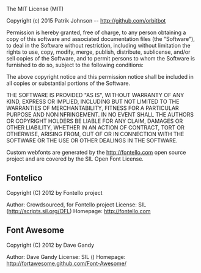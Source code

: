 The MIT License (MIT)

Copyright (c) 2015 Patrik Johnson -- http://github.com/orbitbot

Permission is hereby granted, free of charge, to any person obtaining a copy
of this software and associated documentation files (the "Software"), to deal
in the Software without restriction, including without limitation the rights
to use, copy, modify, merge, publish, distribute, sublicense, and/or sell
copies of the Software, and to permit persons to whom the Software is
furnished to do so, subject to the following conditions:

The above copyright notice and this permission notice shall be included in all
copies or substantial portions of the Software.

THE SOFTWARE IS PROVIDED "AS IS", WITHOUT WARRANTY OF ANY KIND, EXPRESS OR
IMPLIED, INCLUDING BUT NOT LIMITED TO THE WARRANTIES OF MERCHANTABILITY,
FITNESS FOR A PARTICULAR PURPOSE AND NONINFRINGEMENT. IN NO EVENT SHALL THE
AUTHORS OR COPYRIGHT HOLDERS BE LIABLE FOR ANY CLAIM, DAMAGES OR OTHER
LIABILITY, WHETHER IN AN ACTION OF CONTRACT, TORT OR OTHERWISE, ARISING FROM,
OUT OF OR IN CONNECTION WITH THE SOFTWARE OR THE USE OR OTHER DEALINGS IN THE
SOFTWARE.


Custom webfonts are generated by the http://fontello.com open source project
and are covered by the SIL Open Font License.

## Fontelico

   Copyright (C) 2012 by Fontello project

   Author:    Crowdsourced, for Fontello project
   License:   SIL (http://scripts.sil.org/OFL)
   Homepage:  http://fontello.com


## Font Awesome

   Copyright (C) 2012 by Dave Gandy

   Author:    Dave Gandy
   License:   SIL ()
   Homepage:  http://fortawesome.github.com/Font-Awesome/
